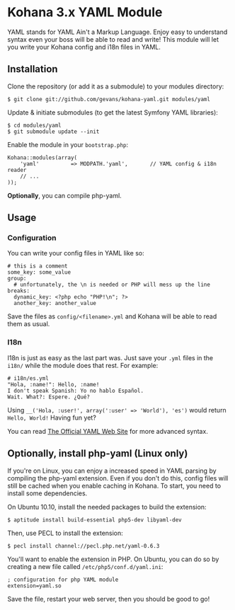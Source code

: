 # Kohana 3.x YAML Module

YAML stands for YAML Ain't a Markup Language. Enjoy easy to understand syntax
even your boss will be able to read and write! This module will let you write
your Kohana config and i18n files in YAML.

## Installation

Clone the repository (or add it as a submodule) to your modules directory:

    $ git clone git://github.com/gevans/kohana-yaml.git modules/yaml

Update & initiate submodules (to get the latest Symfony YAML libraries):

    $ cd modules/yaml
    $ git submodule update --init

Enable the module in your `bootstrap.php`:

    Kohana::modules(array(
        'yaml'          => MODPATH.'yaml',       // YAML config & i18n reader
        // ...
    ));

**Optionally**, you can compile php-yaml.

## Usage

### Configuration

You can write your config files in YAML like so:

    # this is a comment
    some_key: some_value
    group:
      # unfortunately, the \n is needed or PHP will mess up the line breaks:
      dynamic_key: <?php echo "PHP!\n"; ?>
      another_key: another_value

Save the files as `config/<filename>.yml` and Kohana will be able to read them as
usual.

### I18n

I18n is just as easy as the last part was. Just save your `.yml` files in the
`i18n/` while the module does that rest. For example:

    # i18n/es.yml
    "Hola, :name!": Hello, :name!
    I don't speak Spanish: Yo no hablo Español.
    Wait. What?: Espere. ¿Qué?

Using `__('Hola, :user!', array(':user' => 'World'), 'es')` would return
`Hello, World!` Having fun yet?

You can read [The Official YAML Web Site](http://www.yaml.org/) for more advanced syntax.

## Optionally, install php-yaml (Linux only)

If you're on Linux, you can enjoy a increased speed in YAML parsing by compiling
the php-yaml extension. Even if you don't do this, config files will still be
cached when you enable caching in Kohana. To start, you need to install some
dependencies.

On Ubuntu 10.10, install the needed packages to build the extension:

    $ aptitude install build-essential php5-dev libyaml-dev

Then, use PECL to install the extension:

    $ pecl install channel://pecl.php.net/yaml-0.6.3

You'll want to enable the extension in PHP. On Ubuntu, you can do so by creating
a new file called `/etc/php5/conf.d/yaml.ini`:

    ; configuration for php YAML module
    extension=yaml.so

Save the file, restart your web server, then you should be good to go!
